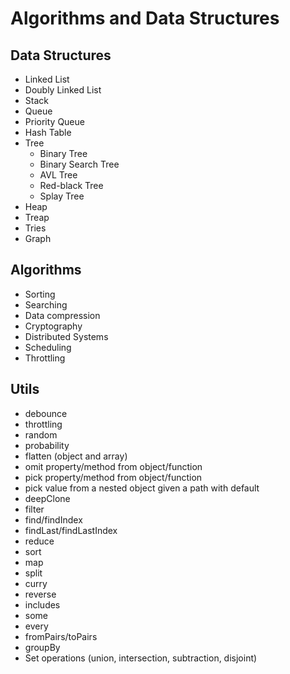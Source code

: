 # Algorithms and Data Structures

## Data Structures

 - Linked List
 - Doubly Linked List
 - Stack
 - Queue
 - Priority Queue
 - Hash Table
 - Tree
   - Binary Tree
   - Binary Search Tree
   - AVL Tree
   - Red-black Tree
   - Splay Tree
 - Heap
 - Treap
 - Tries
 - Graph

## Algorithms

 - Sorting
 - Searching
 - Data compression
 - Cryptography
 - Distributed Systems
 - Scheduling
 - Throttling

## Utils

 - debounce
 - throttling
 - random
 - probability
 - flatten (object and array)
 - omit property/method from object/function
 - pick property/method from object/function
 - pick value from a nested object given a path with default
 - deepClone
 - filter
 - find/findIndex
 - findLast/findLastIndex
 - reduce
 - sort
 - map
 - split
 - curry
 - reverse
 - includes
 - some
 - every
 - fromPairs/toPairs
 - groupBy
 - Set operations (union, intersection, subtraction, disjoint)
